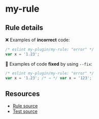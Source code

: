# my-rule

## Rule details

❌ Examples of **incorrect** code:
```js
/* eslint my-plugin/my-rule: "error" */
var x = '1.23';
```

🔧 Examples of code **fixed** by using  `--fix`:
```js
/* eslint my-plugin/my-rule: "error" */
var x = '1.23'; /* → */ var x = '123';
```

## Resources

* [Rule source](/rules/my-rule.js)
* [Test source](/tests/my-rule.js)
